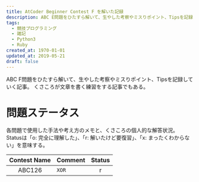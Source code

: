 ```yaml
---
title: AtCoder Beginner Contest F を解いた記録
description: ABC E問題をひたすら解いて、生やした考察やミスりポイント、Tipsを記録していく記事...
tags:
  - 競技プログラミング
  - 雑記
  - Python3
  - Ruby
created_at: 1970-01-01
updated_at: 2019-05-21
draft: false
---
```


ABC F問題をひたすら解いて、生やした考察やミスりポイント、Tipsを記録していく記事。
くさころが文章を書く練習をする記事でもある。


# 問題ステータス
各問題で使用した手法や考え方のメモと、くさころの個人的な解答状況。
Statusは「o: 完全に理解した」、「r: 解いたけど要復習」、「x: まったくわからない」を意味する。

|Contest Name|Comment|Status|
|:----:|----|:----:|
|ABC126|`XOR`|r|